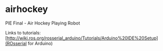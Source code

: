 # airhockey
PIE Final - Air Hockey Playing Robot


Links to tutorials:
[http://wiki.ros.org/rosserial_arduino/Tutorials/Arduino%20IDE%20Setup](ROsserial for Arduino)
